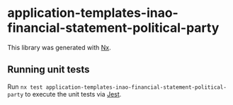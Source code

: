# application-templates-inao-financial-statement-political-party

This library was generated with [Nx](https://nx.dev).

## Running unit tests

Run `nx test application-templates-inao-financial-statement-political-party` to execute the unit tests via [Jest](https://jestjs.io).
